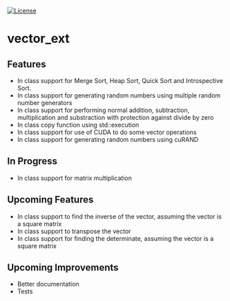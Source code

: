 [![License](https://img.shields.io/github/license/jestes15/vector_ext)](https://img.shields.io/github/license/jestes15/vector_ext?style=plastic)

# vector_ext
## Features
- In class support for Merge Sort, Heap Sort, Quick Sort and Introspective Sort.
- In class support for generating random numbers using multiple random number generators
- In class support for performing normal addition, subtraction, multiplication and substraction with protection against divide by zero
- In class copy function using std::execution
- In class support for use of CUDA to do some vector operations
- In class support for generating random numbers using cuRAND

## In Progress
- In class support for matrix multiplication

## Upcoming Features
- In class support to find the inverse of the vector, assuming the vector is a square matrix
- In class support to transpose the vector
- In class support for finding the determinate, assuming the vector is a square matrix

## Upcoming Improvements
- Better documentation
- Tests
